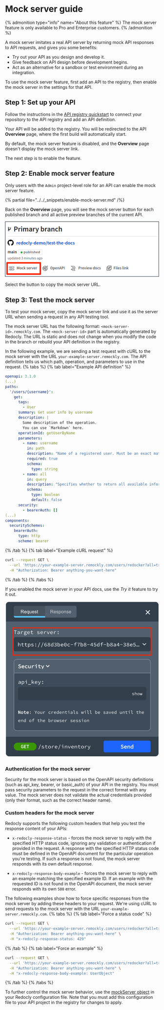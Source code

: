 # Mock server guide

{% admonition type="info" name="About this feature" %}
The mock server feature is only available to Pro and Enterprise customers.
{% /admonition %}

A mock server imitates a real API server by returning mock API responses to API requests, and gives you some benefits:
- Try out your API as you design and develop it.
- Give feedback on API design before development begins.
- Act as an alternative for a sandbox or test environment during an integration.

To use the mock server feature, first add an API to the registry, then enable the mock server in the settings for that API.

## Step 1: Set up your API

Follow the instructions in the [API registry quickstart](api-registry-quickstart.md) to connect your repository to the API registry and add an API definition.

Your API will be added to the registry. You will be redirected to the API **Overview** page, where the first build will automatically start.

By default, the mock server feature is disabled, and the **Overview** page doesn't display the mock server link.

The next step is to enable the feature.


## Step 2: Enable mock server feature

Only users with the `Admin` project-level role for an API can enable the mock server feature.

{% partial file="../../_snippets/enable-mock-server.md" /%}

Back on the **Overview** page, you will see the mock server button for each published branch and all active preview branches of the current API.

![Mock server feature](./images/mock-server-link.png)

Select the button to copy the mock server URL.


## Step 3: Test the mock server

To test your mock server, copy the mock server link and use it as the server URL when sending a request in any API testing tool.

The mock server URL has the following format: `<mock-server-id>.remockly.com`.
The `<mock-server-id>` part is automatically generated by Redocly.
The URL is static and does not change when you modify the code in the branch or rebuild your API definition in the registry.

In the following example, we are sending a test request with cURL to the mock server with the URL `your-example-server.remockly.com`.
The API definition tells us which path, operation, and parameters to use in the request.
{% tabs %}
{% tab label="Example API definition" %}
```yaml
openapi: 3.1.0
(...)
paths:
  '/users/{username}':
    get:
      tags:
        - User
      summary: Get user info by username
      description: |
        Some description of the operation.
        You can use `Markdown` here.
      operationId: getUserByName
      parameters:
        - name: username
          in: path
          description: "Name of a registered user. Must be an exact match."
          required: true
          schema:
            type: string
        - name: all
          in: query
          description: "Specifies whether to return all available information about the user. If omitted, the API returns only the basic set of information (email, registration date)."
          schema:
            type: boolean
            default: false
      security:
        - bearerAuth: []
(...)
components:
  securitySchemes:
    bearerAuth:
      type: http
      scheme: bearer
```
{% /tab  %}
{% tab label="Example cURL request" %}
```sh
curl --request GET \
  --url 'https://your-example-server.remockly.com/users/redocker?all=true' \
  -H "Authorization: Bearer anything-you-want-here"
```
{% /tab  %}
{% /tabs  %}

If you enabled the mock server in your API docs, use the *Try it* feature to try it out.

![mock-server-try-it](./images/mock-server-try-it.png)

### Authentication for the mock server

Security for the mock server is based on the OpenAPI security definitions (such as api_key, bearer, or basic_auth) of your API in the registry.
You must pass security parameters to the request in the correct format with any value.
The mock server does not validate the actual credentials provided (only their format, such as the correct header name).

### Custom headers for the mock server

Redocly supports the following custom headers that help you test the response content of your APIs:

- `x-redocly-response-status` - forces the mock server to reply with the specified HTTP status code, ignoring any validation or authentication if provided in the request. A response with the specified HTTP status code must be defined in the OpenAPI document for the particular operation you're testing. If such a response is not found, the mock server responds with its own default response.

- `x-redocly-response-body-example` - forces the mock server to reply with an example matching the specified example ID. If an example with the requested ID is not found in the OpenAPI document, the mock server responds with its own `500` error.

The following examples show how to force specific responses from the mock server by adding these headers to your request.
We're using cURL to send requests to the mock server with the URL `your-example-server.remockly.com`.
{% tabs %}
{% tab label="Force a status code" %}
```sh
curl --request GET \
  --url 'https://your-example-server.remockly.com/users/redocker?all=true' \
  -H "Authorization: Bearer anything-you-want-here" \
  -H "x-redocly-response-status: 429"
```
{% /tab  %}
{% tab label="Force an example" %}
```sh
curl --request GET \
  --url 'https://your-example-server.remockly.com/users/redocker?all=true' \
  -H "Authorization: Bearer anything-you-want-here" \
  -H "x-redocly-response-body-example: UserObject"
```
{% /tab  %}
{% /tabs  %}

To further control the mock server behavior, use the [mockServer object](/docs/cli/configuration#mockserver-object) in your Redocly configuration file. Note that you must add this configuration file to your API project in the registry for changes to apply.
